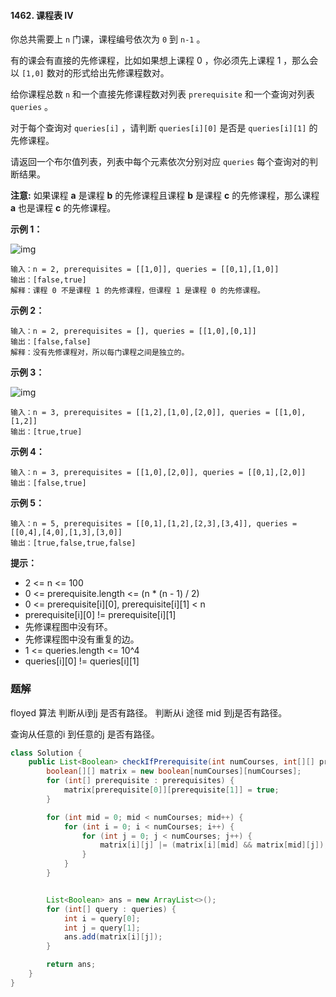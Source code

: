 #### 1462. 课程表 IV

你总共需要上 `n` 门课，课程编号依次为 `0` 到 `n-1` 。

有的课会有直接的先修课程，比如如果想上课程 0 ，你必须先上课程 1 ，那么会以 `[1,0]` 数对的形式给出先修课程数对。

给你课程总数 `n` 和一个直接先修课程数对列表 `prerequisite` 和一个查询对列表 `queries` 。

对于每个查询对 `queries[i]` ，请判断 `queries[i][0]` 是否是 `queries[i][1]` 的先修课程。

请返回一个布尔值列表，列表中每个元素依次分别对应 `queries` 每个查询对的判断结果。

**注意:** 如果课程 **a** 是课程 **b** 的先修课程且课程 **b** 是课程 **c** 的先修课程，那么课程 **a** 也是课程 **c** 的先修课程。

**示例 1：**

![img](http://gitlab.wsh-study.com/xp-study/LeeteCode/-/blob/master/数据结构/基础数据结构/图/images/课程表IV/1.jpg)

```shell
输入：n = 2, prerequisites = [[1,0]], queries = [[0,1],[1,0]]
输出：[false,true]
解释：课程 0 不是课程 1 的先修课程，但课程 1 是课程 0 的先修课程。
```

**示例 2：**

```shell
输入：n = 2, prerequisites = [], queries = [[1,0],[0,1]]
输出：[false,false]
解释：没有先修课程对，所以每门课程之间是独立的。
```

**示例 3：**

![img](http://gitlab.wsh-study.com/xp-study/LeeteCode/-/blob/master/数据结构/基础数据结构/图/images/课程表IV/2.jpg)

```shell
输入：n = 3, prerequisites = [[1,2],[1,0],[2,0]], queries = [[1,0],[1,2]]
输出：[true,true]
```

**示例 4：**

```shell
输入：n = 3, prerequisites = [[1,0],[2,0]], queries = [[0,1],[2,0]]
输出：[false,true]
```

**示例 5：**

```shell
输入：n = 5, prerequisites = [[0,1],[1,2],[2,3],[3,4]], queries = [[0,4],[4,0],[1,3],[3,0]]
输出：[true,false,true,false]
```

**提示：**

* 2 <= n <= 100
* 0 <= prerequisite.length <= (n * (n - 1) / 2)
* 0 <= prerequisite[i][0], prerequisite[i][1] < n
* prerequisite[i][0] != prerequisite[i][1]
* 先修课程图中没有环。
* 先修课程图中没有重复的边。
* 1 <= queries.length <= 10^4
* queries[i][0] != queries[i][1]

### 题解

floyed 算法
判断从i到j 是否有路径。
判断从i 途径 mid 到j是否有路径。

查询从任意的i 到任意的j 是否有路径。

```java
class Solution {
    public List<Boolean> checkIfPrerequisite(int numCourses, int[][] prerequisites, int[][] queries) {
        boolean[][] matrix = new boolean[numCourses][numCourses];
        for (int[] prerequisite : prerequisites) {
            matrix[prerequisite[0]][prerequisite[1]] = true;
        }

        for (int mid = 0; mid < numCourses; mid++) {
            for (int i = 0; i < numCourses; i++) {
                for (int j = 0; j < numCourses; j++) {
                    matrix[i][j] |= (matrix[i][mid] && matrix[mid][j]);
                }
            }
        }


        List<Boolean> ans = new ArrayList<>();
        for (int[] query : queries) {
            int i = query[0];
            int j = query[1];
            ans.add(matrix[i][j]);
        }

        return ans;
    }
}
```

